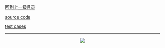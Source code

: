 [回到上一级目录](https://zhaochenyou.github.io/Way-to-Algorithm/Chapter-2/)

[source code](https://github.com/zhaochenyou/Way-to-Algorithm/raw/master/Chapter-2/src/BinarySearch.hpp)

[test cases](https://github.com/zhaochenyou/Way-to-Algorithm/raw/master/Chapter-2/src/BinarySearch.cpp)

----------
<p align="center"><img src="https://github.com/zhaochenyou/Way-to-Algorithm/raw/master/Chapter-2/res/BinarySearch.png" /></p>
